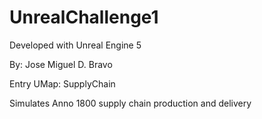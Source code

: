 # UnrealChallenge1

Developed with Unreal Engine 5

By: Jose Miguel D. Bravo

Entry UMap: SupplyChain

Simulates Anno 1800 supply chain production and delivery
